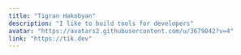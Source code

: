 ```yaml
---
title: "Tigran Hakobyan"
description: "I like to build tools for developers"
avatar: "https://avatars2.githubusercontent.com/u/3679842?v=4"
link: "https://tik.dev"
---
```

